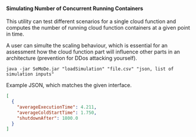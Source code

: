#### Simulating Number of Concurrent Running Containers

This utility can test different scenarios for a single cloud function and computes the number of running cloud function containers at a given point in time.

A user can simulte the scaling behaviour, which is essential for an assessment how the cloud function part will influence other parts in an architecture (prevention for DDos attacking yourself).

```
java -jar SeMoDe.jar "loadSimulation" "file.csv" "json, list of simulation inputs"
```

Example JSON, which matches the given interface.
```json
[
  {
    "averageExecutionTime": 4.211,
    "averageColdStartTime": 1.750,
    "shutdownAfter": 1800.0
  }
]
```
